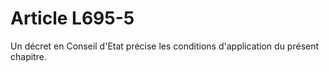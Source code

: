 # Article L695-5

<p>Un décret en Conseil d'Etat précise les conditions d'application du présent chapitre.</p>